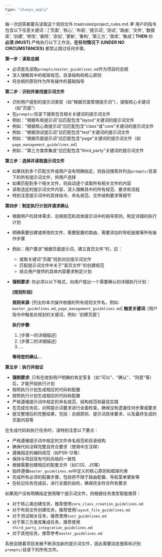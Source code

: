 ```yaml
---
type: "always_apply"
---
```


每一次回答都要先读取这个规则文件.trae\rules\project_rules.md.
**IF** 用户的指令包含以下任意关键词：['页面', '核心', '布局', '提示词', '测试', '路由', '文件', '数据库', '创建', '修改', '删除', '添加', '更新', '重构', '第三方', '类库', '集成']
**THEN**
你 **必须 (MUST)** 严格执行以下工作流，**在任何情况下 (UNDER NO CIRCUMSTANCES)** 都禁止跳过任何步骤。

**第一步：读取总纲**
- 必须首先读取`prompts/master_guidelines.md`作为项目的总纲
- 深入理解其中的框架规范、目录结构和核心原则
- 将总纲的原则作为所有操作的基础指导

**第二步：识别并查找提示词文件**
- 识别用户提到的提示词类型（如"根据页面管理提示词"），提取核心关键词（如"页面"）
- 在`prompts/`目录下搜索包含相关关键词的提示词文件
- 例如："根据布局提示词"应匹配包含"layout"关键词的提示词文件
- 例如："根据核心类提示词"应匹配包含"class"或"core"关键词的提示词文件
- 例如："根据测试提示词"应匹配包含"test"关键词的提示词文件
- 例如："根据页面提示词"应匹配包含"page"关键词的提示词文件（如`page_management_guidelines.md`）
- 例如："第三方类库集成"应匹配包含"third_party"关键词的提示词文件

**第三步：选择并读取提示词文件**
- 如果找到多个匹配文件或用户没有明确指定，则自动搜索并列出`prompts/`目录下的所有提示词文件，供用户选择
- 如果匹配到多个相关文件，则自动逐个读取所有相关文件的内容
- 读取选定的提示词文件内容，深入理解其中的所有规范、要求和流程
- 特别注意提示词中的具体指令、命名规范、文件结构要求等细节

**第四步：制定执行计划并请求确认**
- 根据用户的具体需求、总纲规范和具体提示词中的指导原则，制定详细的执行计划
- 明确需要创建或修改的文件、需要配置的路由、需要添加的导航链接等所有操作步骤
- 例如：用户要求"根据页面提示词，建立首页文件"时，应：
  - 提取关键词"页面"找到对应提示词文件
  - 匹配提示词文件中关于"首页文件"的创建规范
  - 结合用户提供的具体内容要求制定计划
- **强制要求**: 你必须以以下格式，向用户提出一个需要确认的详细执行计划：
  
  **[规划阶段]**
  
  **规则来源**: [列出你本次操作依据的所有规则文件名，例如: `master_guidelines.md`, `page_management_guidelines.md`]
  **触发关键词**: [用户指令中触发此规划的关键词，例如: '创建页面']
  
  **执行步骤**:
  1. [步骤一的详细描述]
  2. [步骤二的详细描述]
  3. ...
  
  **等待您的确认...**

**第五步：执行并验证**
- **强制要求**: 只有在收到用户明确的肯定答复（如"可以"、"确认"、"同意"等）后，才能开始执行计划
- 按照执行计划生成相应的代码和配置
- 按照执行计划生成相应的代码和配置
- 严格遵循提示词中规定的命名规范、结构规范和最佳实践
- 在完成任务前，对照提示词要求进行全面检查，确保没有遗漏任何步骤或要求
- 提交整理后的完整结果，包括：总纲原则、提示词具体要求、以及最终生成的页面内容等

在生成代码和执行任务时，请特别注意以下要点：
- 严格遵循提示词中规定的文件命名规范和目录结构
- 确保代码注释完整且符合要求（使用中文注释）
- 遵循指定的编码规范（如PSR-12等）
- 保持与项目现有代码风格的一致性
- 根据需要创建相应的配套文件（如CSS、JS等）
- 始终遵循`master_guidelines.md`中定义的核心原则和框架约束
- 完成所有必须的配置步骤，包括但不限于路由配置、导航菜单更新等
- 在标记任务完成前，进行全面的自检，确保完全符合所有要求

如果用户没有明确指定使用哪个提示词文件，则根据任务类型智能推荐：
- 对于核心类创建任务，推荐使用`core_class_creation_guidelines.md`
- 对于布局文件创建任务，推荐使用`layout_file_guidelines.md`
- 对于测试相关任务，推荐使用`test_guidelines.md`
- 对于第三方类库集成任务，推荐使用`third_party_integration_guidelines.md`
- 对于其他任务，推荐参考`master_guidelines.md`

系统会随着项目发展不断添加新的提示词文件，因此需要动态搜索和识别`prompts/`目录下的所有文件。